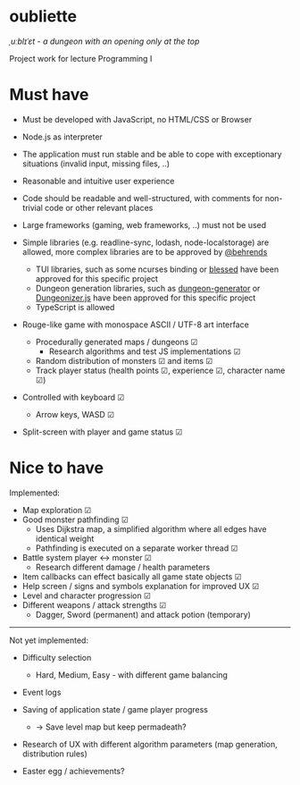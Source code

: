 # oubliette
*ˌuːblɪˈɛt* - 
*a dungeon with an opening only at the top*

Project work for lecture Programming I

# Must have

* Must be developed with JavaScript, no HTML/CSS or Browser
* Node.js as interpreter
* The application must run stable and be able to cope with exceptionary situations (invalid input, missing files, ..)
* Reasonable and intuitive user experience
* Code should be readable and well-structured, with comments for non-trivial code or other relevant places
* Large frameworks (gaming, web frameworks, ..) must not be used
* Simple libraries (e.g. readline-sync, lodash, node-localstorage) are allowed, more complex libraries are to be approved by [@behrends](https://github.com/behrends)
  * TUI libraries, such as some ncurses binding or [blessed](https://github.com/chjj/blessed) have been approved for this specific project
  * Dungeon generation libraries, such as [dungeon-generator](https://github.com/domasx2/dungeon-generator) or [Dungeonizer.js](https://github.com/mlknz/Dungeonizer.js) have been approved for this specific project
  * TypeScript is allowed


* Rouge-like game with monospace ASCII / UTF-8 art interface
  * Procedurally generated maps / dungeons ☑
    * Research algorithms and test JS implementations ☑
  * Random distribution of monsters ☑ and items ☑
  * Track player status (health points ☑, experience ☑, character name ☑)
* Controlled with keyboard ☑
  * Arrow keys, WASD ☑
* Split-screen with player and game status ☑

# Nice to have

Implemented:
* Map exploration ☑
* Good monster pathfinding ☑
  * Uses Dijkstra map, a simplified algorithm where all edges have identical weight
  * Pathfinding is executed on a separate worker thread ☑
* Battle system player <-> monster ☑
  * Research different damage / health parameters
* Item callbacks can effect basically all game state objects ☑
* Help screen / signs and symbols explanation for improved UX ☑
* Level and character progression ☑
* Different weapons / attack strengths ☑
  * Dagger, Sword (permanent) and attack potion (temporary)

---
Not yet implemented:

* Difficulty selection
  * Hard, Medium, Easy - with different game balancing

* Event logs

* Saving of application state / game player progress 
  * -> Save level map but keep permadeath?
* Research of UX with different algorithm parameters (map generation, distribution rules)


* Easter egg / achievements?

